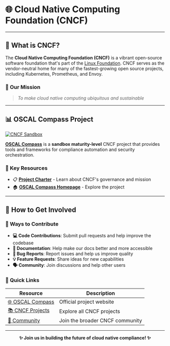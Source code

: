 # 🌐 Cloud Native Computing Foundation (CNCF)

---

## 🚀 What is CNCF?

The **Cloud Native Computing Foundation (CNCF)** is a vibrant open-source software foundation that's part of the [Linux Foundation](https://www.linuxfoundation.org/). CNCF serves as the vendor-neutral home for many of the fastest-growing open source projects, including Kubernetes, Prometheus, and Envoy.

### 🎯 Our Mission
> *To make cloud native computing ubiquitous and sustainable*

---

## 📊 OSCAL Compass Project

[![CNCF Sandbox](https://img.shields.io/badge/CNCF-Sandbox-blue?style=for-the-badge&logo=cncf)](https://www.cncf.io/projects/oscal-compass/)

[**OSCAL Compass**](https://www.cncf.io/projects/oscal-compass/) is a **sandbox maturity-level** CNCF project that provides tools and frameworks for compliance automation and security orchestration.

### 🔗 Key Resources

- 📋 [**Project Charter**](https://github.com/cncf/foundation/blob/main/charter.md) - Learn about CNCF's governance and mission
- 🏠 [**OSCAL Compass Homepage**](https://oscal-compass.dev/) - Explore the project

---

## 🤝 How to Get Involved

### 🌟 Ways to Contribute

- **💻 Code Contributions**: Submit pull requests and help improve the codebase
- **📝 Documentation**: Help make our docs better and more accessible  
- **🐛 Bug Reports**: Report issues and help us improve quality
- **💡 Feature Requests**: Share ideas for new capabilities
- **🗣️ Community**: Join discussions and help other users

### 🔗 Quick Links

| Resource                                          | Description                     |
|---------------------------------------------------|---------------------------------|
| [🌐 OSCAL Compass](https://oscal-compass.dev/)    | Official project website        |
| [📚 CNCF Projects](https://www.cncf.io/projects/) | Explore all CNCF projects       |
| [💬 Community](https://www.cncf.io/community/)    | Join the broader CNCF community |

---

<div align="center">

**✨ Join us in building the future of cloud native compliance! ✨**

</div>
